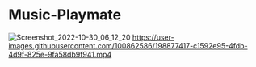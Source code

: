 # Music-Playmate
![Screenshot_2022-10-30_06_12_20](https://user-images.githubusercontent.com/100862586/198873363-903a5055-2410-4cdc-a89e-5a48cac33a9d.png)
https://user-images.githubusercontent.com/100862586/198877417-c1592e95-4fdb-4d9f-825e-9fa58db9f941.mp4

